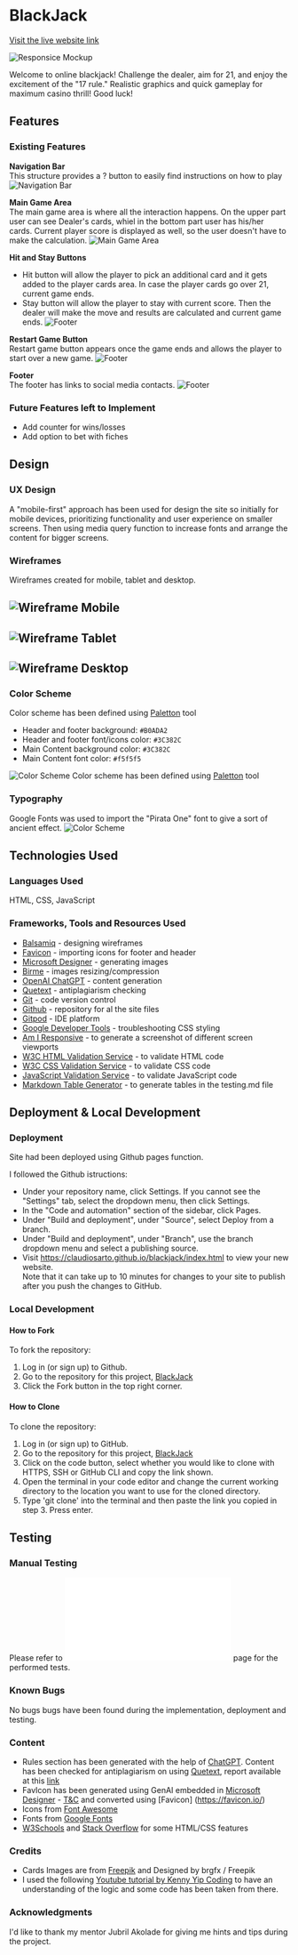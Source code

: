 # BlackJack

[Visit the live website link](https://claudiosarto.github.io/blackjack/index.html)

![Responsice Mockup](docs/blackjack-responsive-mockup.png) 


Welcome to online blackjack! Challenge the dealer, aim for 21, and enjoy the excitement of the "17 rule." Realistic graphics and quick gameplay for maximum casino thrill! Good luck!

## Features

### Existing Features

__Navigation Bar__  
This structure provides a ? button to easily find instructions on how to play
![Navigation Bar](docs/blackjack-navigation-bar.png)

__Main Game Area__  
The main game area is where all the interaction happens. On the upper part user can see Dealer's cards, whiel in the bottom part user has his/her cards.
Current player score is displayed as well, so the user doesn't have to make the calculation.
![Main Game Area](docs/blackjack-main-game-area.png)

__Hit and Stay Buttons__  
- Hit button will allow the player to pick an additional card and it gets added to the player cards area. In case the player cards go over 21, current game ends. 
- Stay button will allow the player to stay with current score. Then the dealer will make the move and results are calculated and current game ends.
![Footer](docs/blackjack-hit-stay-buttons.png)

__Restart Game Button__  
Restart game button appears once the game ends and allows the player to start over a new game.
![Footer](docs/blackjack-restart-button.png)

__Footer__  
The footer has links to social media contacts.
![Footer](docs/blackjack-footer.png)

### Future Features left to Implement
- Add counter for wins/losses
- Add option to bet with fiches

## Design  

### UX Design  
A "mobile-first" approach has been used for design the site so initially for mobile devices, prioritizing functionality and user experience on smaller screens. Then using media query function to increase fonts and arrange the content for bigger screens. 

### Wireframes
Wireframes created for mobile, tablet and desktop.

![Wireframe Mobile](docs/blackjack-wireframe-mobile.png) 
-
![Wireframe Tablet](docs/blackjack-wireframe-tablet.png)
-
![Wireframe Desktop](docs/blackjack-wireframe-desktop.png)
-

### Color Scheme

Color scheme has been defined using [Paletton](https://paletton.com/) tool

- Header and footer background: `#B0ADA2`
- Header and footer font/icons color: `#3C382C`
- Main Content background color: `#3C382C` 
- Main Content font color: `#f5f5f5` 

![Color Scheme](docs/blackjack-color-scheme.png)
Color scheme has been defined using [Paletton](https://paletton.com/) tool

### Typography
Google Fonts was used to import the "Pirata One" font to give a sort of ancient effect.
![Color Scheme](docs/blackjack-fonts.png)

## Technologies Used

### Languages Used
HTML, CSS, JavaScript

### Frameworks, Tools and Resources Used
- [Balsamiq](https://balsamiq.com/) - designing wireframes
- [Favicon](https://favicon.io/) - importing icons for footer and header
- [Microsoft Designer](https://designer.microsoft.com/) - generating images
- [Birme](https://www.birme.net/) - images resizing/compression
- [OpenAI ChatGPT](https://chat.openai.com/) - content generation
- [Quetext](https://www.quetext.com/) - antiplagiarism checking
- [Git](https://git-scm.com/) - code version control
- [Github](https://github.com/) - repository for al the site files
- [Gitpod](https://gitpod.io/) - IDE platform
- [Google Developer Tools](https://developer.chrome.com/docs/) - troubleshooting CSS styling
- [Am I Responsive](https://ui.dev/amiresponsive) - to generate a screenshot of different screen viewports 
- [W3C HTML Validation Service](https://validator.w3.org/) - to validate HTML code
- [W3C CSS Validation Service](https://jigsaw.w3.org/css-validator/) - to validate CSS code
- [JavaScript Validation Service](https://jshint.com/) - to validate JavaScript code
- [Markdown Table Generator](https://www.tablesgenerator.com/markdown_tables) - to generate tables in the testing.md file

## Deployment & Local Development

### Deployment
Site had been deployed using Github pages function.

I followed the Github istructions:
- Under your repository name, click Settings. If you cannot see the "Settings" tab, select the dropdown menu, then click Settings.
- In the "Code and automation" section of the sidebar, click Pages.
- Under "Build and deployment", under "Source", select Deploy from a branch.
- Under "Build and deployment", under "Branch", use the branch dropdown menu and select a publishing source.
-  Visit https://claudiosarto.github.io/blackjack/index.html to view your new website.  
Note that it can take up to 10 minutes for changes to your site to publish after you push the changes to GitHub.

### Local Development

#### How to Fork

To fork the repository:

1. Log in (or sign up) to Github.
2. Go to the repository for this project, [BlackJack](https://github.com/claudiosarto/blackjack)
3. Click the Fork button in the top right corner.

#### How to Clone

To clone the repository:

1. Log in (or sign up) to GitHub.
2. Go to the repository for this project, [BlackJack](https://github.com/claudiosarto/blackjack)
3. Click on the code button, select whether you would like to clone with HTTPS, SSH or GitHub CLI and copy the link shown.
4. Open the terminal in your code editor and change the current working directory to the location you want to use for the cloned directory.
5. Type 'git clone' into the terminal and then paste the link you copied in step 3. Press enter.

## Testing  

### Manual Testing 
Please refer to ![BlackJack Testing](/TESTING.md) page for the performed tests.

### Known Bugs
No bugs bugs have been found during the implementation, deployment and testing.

### Content  

- Rules section has been generated with the help of [ChatGPT](https://chat.openai.com/). Content has been checked for antiplagiarism on using [Quetext](https://www.quetext.com/), report available at this [link](https://www.quetext.com/results/89e36fa13822ef58ab17) 
- FavIcon has been generated using GenAI embedded in [Microsoft Designer](https://designer.microsoft.com/) - [T&C](https://designer.microsoft.com/termsOfUse.pdf) and converted using [Favicon] (https://favicon.io/)
- Icons from [Font Awesome](https://fontawesome.com/)
- Fonts from [Google Fonts](https://fonts.google.com/)
- [W3Schools](https://www.w3schools.com/) and [Stack Overflow](https://stackoverflow.com/) for some HTML/CSS features

### Credits

- Cards Images are from [Freepik](http://www.freepik.com) and Designed by brgfx / Freepik
- I used the following [Youtube tutorial by Kenny Yip Coding](https://www.youtube.com/watch?v=bMYCWccL-3U) to have an understanding of the logic and some code has been taken from there.

### Acknowledgments

I'd like to thank my mentor Jubril Akolade for giving me hints and tips during the project.